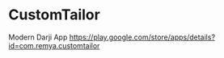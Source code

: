 # CustomTailor
Modern Darji App
https://play.google.com/store/apps/details?id=com.remya.customtailor
